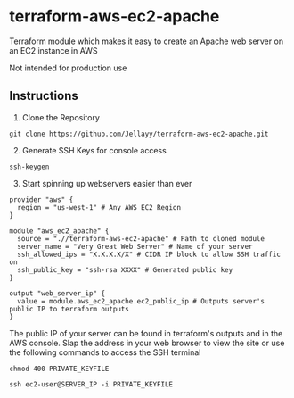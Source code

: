 # terraform-aws-ec2-apache
Terraform module which makes it easy to create an Apache web server on an EC2 instance in AWS

Not intended for production use

## Instructions
1. Clone the Repository
```
git clone https://github.com/Jellayy/terraform-aws-ec2-apache.git
```

2. Generate SSH Keys for console access
```
ssh-keygen
```

3. Start spinning up webservers easier than ever
```hcl
provider "aws" {
  region = "us-west-1" # Any AWS EC2 Region
}

module "aws_ec2_apache" {
  source = ".//terraform-aws-ec2-apache" # Path to cloned module
  server_name = "Very Great Web Server" # Name of your server
  ssh_allowed_ips = "X.X.X.X/X" # CIDR IP block to allow SSH traffic on
  ssh_public_key = "ssh-rsa XXXX" # Generated public key
}

output "web_server_ip" {
  value = module.aws_ec2_apache.ec2_public_ip # Outputs server's public IP to terraform outputs
}
```

The public IP of your server can be found in terraform's outputs and in the AWS console. Slap the address in your web browser to view the site or use the following commands to access the SSH terminal
```
chmod 400 PRIVATE_KEYFILE

ssh ec2-user@SERVER_IP -i PRIVATE_KEYFILE
```
